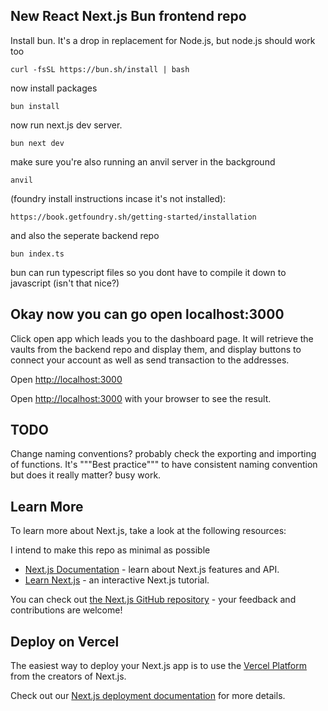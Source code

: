 ## New React Next.js Bun frontend repo
Install bun. It's a drop in replacement for Node.js, but node.js should work too
```
curl -fsSL https://bun.sh/install | bash
```
now install packages
```
bun install
```
now run next.js dev server.
```
bun next dev
```
make sure you're also running an anvil server in the background
```
anvil
```
(foundry install instructions incase it's not installed): 
```
https://book.getfoundry.sh/getting-started/installation
```
and also the seperate backend repo 
```
bun index.ts
```
bun can run typescript files so you dont have to compile it down to javascript (isn't that nice?)
## Okay now you can go open localhost:3000
Click open app which leads you to the dashboard page.
It will retrieve the vaults from the backend repo and display them, and display buttons to connect your account as well as send transaction to the addresses.

Open 
[http://localhost:3000](http://localhost:3000)

Open [http://localhost:3000](http://localhost:3000) with your browser to see the result.

## TODO
Change naming conventions? probably check the exporting and importing of functions. It's """Best practice""" to have consistent naming convention but does it really matter? busy work.

## Learn More

To learn more about Next.js, take a look at the following resources:

I intend to make this repo as minimal as possible

- [Next.js Documentation](https://nextjs.org/docs) - learn about Next.js features and API.
- [Learn Next.js](https://nextjs.org/learn) - an interactive Next.js tutorial.

You can check out [the Next.js GitHub repository](https://github.com/vercel/next.js/) - your feedback and contributions are welcome!

## Deploy on Vercel

The easiest way to deploy your Next.js app is to use the [Vercel Platform](https://vercel.com/new?utm_medium=default-template&filter=next.js&utm_source=create-next-app&utm_campaign=create-next-app-readme) from the creators of Next.js.

Check out our [Next.js deployment documentation](https://nextjs.org/docs/deployment) for more details.
